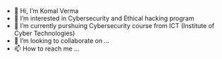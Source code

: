 - 👋 Hi, I’m Komal Verma
- 👀 I’m interested in Cybersecurity and Ethical hacking program
- 🌱 I’m currently purshuing Cybersecurity course from ICT (Institute of Cyber Technologies)
- 💞️ I’m looking to collaborate on ...
- 📫 How to reach me ...

<!---
Kverma99/Kverma99 is a ✨ special ✨ repository because its `README.md` (this file) appears on your GitHub profile.
You can click the Preview link to take a look at your changes.
--->
